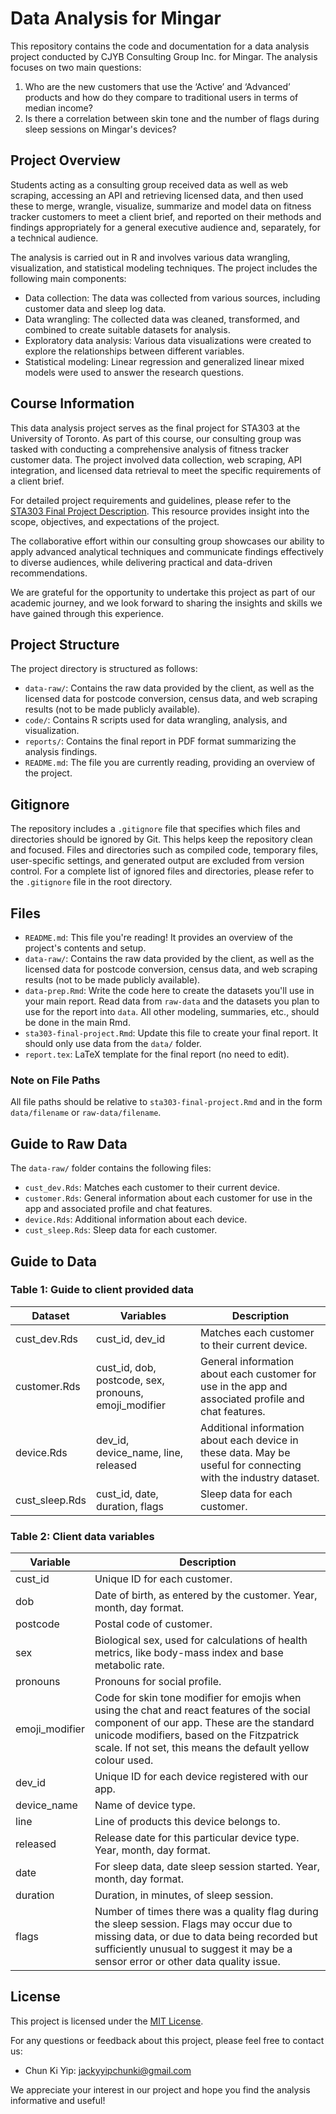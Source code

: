 # Data Analysis for Mingar

This repository contains the code and documentation for a data analysis project conducted by CJYB Consulting Group Inc. for Mingar. The analysis focuses on two main questions: 

1. Who are the new customers that use the ‘Active’ and ‘Advanced’ products and how do they compare to traditional users in terms of median income?
2. Is there a correlation between skin tone and the number of flags during sleep sessions on Mingar's devices?

## Project Overview

Students acting as a consulting group received data as well as web scraping, accessing an API and retrieving licensed data, and then used these to merge, wrangle, visualize, summarize and model data on fitness tracker customers to meet a client brief, and reported on their methods and findings appropriately for a general executive audience and, separately, for a technical audience. 

The analysis is carried out in R and involves various data wrangling, visualization, and statistical modeling techniques. The project includes the following main components:

- Data collection: The data was collected from various sources, including customer data and sleep log data.
- Data wrangling: The collected data was cleaned, transformed, and combined to create suitable datasets for analysis.
- Exploratory data analysis: Various data visualizations were created to explore the relationships between different variables.
- Statistical modeling: Linear regression and generalized linear mixed models were used to answer the research questions.

## Course Information

This data analysis project serves as the final project for STA303 at the University of Toronto. As part of this course, our consulting group was tasked with conducting a comprehensive analysis of fitness tracker customer data. The project involved data collection, web scraping, API integration, and licensed data retrieval to meet the specific requirements of a client brief.

For detailed project requirements and guidelines, please refer to the [STA303 Final Project Description](https://sta303-bolton.github.io/sta303-w22-final-project/). This resource provides insight into the scope, objectives, and expectations of the project.

The collaborative effort within our consulting group showcases our ability to apply advanced analytical techniques and communicate findings effectively to diverse audiences, while delivering practical and data-driven recommendations.

We are grateful for the opportunity to undertake this project as part of our academic journey, and we look forward to sharing the insights and skills we have gained through this experience.

## Project Structure

The project directory is structured as follows:

- `data-raw/`: Contains the raw data provided by the client, as well as the licensed data for postcode conversion, census data, and web scraping results (not to be made publicly available).
- `code/`: Contains R scripts used for data wrangling, analysis, and visualization.
- `reports/`: Contains the final report in PDF format summarizing the analysis findings.
- `README.md`: The file you are currently reading, providing an overview of the project.

## Gitignore

The repository includes a `.gitignore` file that specifies which files and directories should be ignored by Git. This helps keep the repository clean and focused. Files and directories such as compiled code, temporary files, user-specific settings, and generated output are excluded from version control. For a complete list of ignored files and directories, please refer to the `.gitignore` file in the root directory.


## Files

- `README.md`: This file you're reading! It provides an overview of the project's contents and setup.
- `data-raw/`: Contains the raw data provided by the client, as well as the licensed data for postcode conversion, census data, and web scraping results (not to be made publicly available).
- `data-prep.Rmd`: Write the code here to create the datasets you'll use in your main report. Read data from `raw-data` and the datasets you plan to use for the report into `data`. All other modeling, summaries, etc., should be done in the main Rmd.
- `sta303-final-project.Rmd`: Update this file to create your final report. It should only use data from the `data/` folder.
- `report.tex`: LaTeX template for the final report (no need to edit).

### Note on File Paths

All file paths should be relative to `sta303-final-project.Rmd` and in the form `data/filename` or `raw-data/filename`.

## Guide to Raw Data

The `data-raw/` folder contains the following files:

- `cust_dev.Rds`: Matches each customer to their current device.
- `customer.Rds`: General information about each customer for use in the app and associated profile and chat features.
- `device.Rds`: Additional information about each device.
- `cust_sleep.Rds`: Sleep data for each customer.

## Guide to Data

### Table 1: Guide to client provided data

| Dataset      | Variables                  | Description                                          |
|--------------|----------------------------|------------------------------------------------------|
| cust_dev.Rds | cust_id, dev_id            | Matches each customer to their current device.      |
| customer.Rds | cust_id, dob, postcode, sex, pronouns, emoji_modifier | General information about each customer for use in the app and associated profile and chat features. |
| device.Rds   | dev_id, device_name, line, released | Additional information about each device in these data. May be useful for connecting with the industry dataset. |
| cust_sleep.Rds | cust_id, date, duration, flags | Sleep data for each customer.                        |

### Table 2: Client data variables

| Variable       | Description                                               |
|----------------|-----------------------------------------------------------|
| cust_id        | Unique ID for each customer.                             |
| dob            | Date of birth, as entered by the customer. Year, month, day format. |
| postcode       | Postal code of customer.                                 |
| sex            | Biological sex, used for calculations of health metrics, like body-mass index and base metabolic rate. |
| pronouns       | Pronouns for social profile.                            |
| emoji_modifier | Code for skin tone modifier for emojis when using the chat and react features of the social component of our app. These are the standard unicode modifiers, based on the Fitzpatrick scale. If not set, this means the default yellow colour used. |
| dev_id         | Unique ID for each device registered with our app.    |
| device_name    | Name of device type.                                    |
| line           | Line of products this device belongs to.               |
| released       | Release date for this particular device type. Year, month, day format. |
| date           | For sleep data, date sleep session started. Year, month, day format. |
| duration       | Duration, in minutes, of sleep session.                |
| flags          | Number of times there was a quality flag during the sleep session. Flags may occur due to missing data, or due to data being recorded but sufficiently unusual to suggest it may be a sensor error or other data quality issue. |

## License

This project is licensed under the [MIT License](LICENSE).

For any questions or feedback about this project, please feel free to contact us:

- Chun Ki Yip: [jackyyipchunki@gmail.com](mailto:jackyyipchunki@gmail.com)


We appreciate your interest in our project and hope you find the analysis informative and useful!
